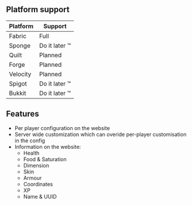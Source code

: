 ## Platform support

| Platform       | Support          |
|----------------|------------------|
| Fabric         | Full             |
| Sponge         | Do it later :tm: |
| Quilt          | Planned          |
| Forge          | Planned          |
| Velocity       | Planned          |
| Spigot         | Do it later :tm: |
| Bukkit         | Do it later :tm: |


## Features
 - Per player configuration on the website
 - Server wide customization which can overide per-player customisation in the config
 - Information on the website:
 	- Health
	- Food & Saturation
	- Dimension
	- Skin
	- Armour
	- Coordinates
	- XP
	- Name & UUID
